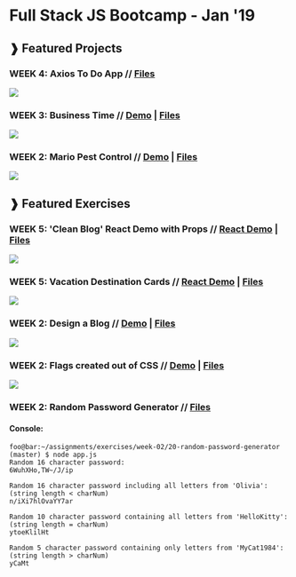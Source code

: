 # Full Stack JS Bootcamp - Jan '19
## &#10097; Featured Projects

### WEEK 4: Axios To Do App // <a href="https://github.com/yummywakame/V-School-Assignments/tree/master/projects/week-04/axios-to-do-project">Files</a>

<a href="https://github.com/yummywakame/V-School-Assignments/tree/master/projects/week-04/axios-to-do-project"><img src="https://github.com/yummywakame/V-School-Assignments/blob/master/projects/week-04/axios-to-do-project/screenshot.png"></a>


### WEEK 3: Business Time // <a href="https://htmlpreview.github.io/?https://github.com/yummywakame/V-School-Assignments/blob/master/projects/week-03/business-time/index.html">Demo</a> | <a href="https://github.com/yummywakame/V-School-Assignments/blob/master/projects/week-03/business-time/">Files</a>

<a href="https://htmlpreview.github.io/?https://github.com/yummywakame/V-School-Assignments/blob/master/projects/week-03/business-time/index.html"><img src="https://github.com/yummywakame/V-School-Assignments/blob/master/projects/week-03/business-time/screenshot2.png"></a>


### WEEK 2: Mario Pest Control // <a href="https://htmlpreview.github.io/?https://github.com/yummywakame/V-School-Assignments/blob/master/projects/week-02/mario-pest-control/index.html">Demo</a> | <a href="https://github.com/yummywakame/V-School-Assignments/tree/master/projects/week-02/mario-pest-control">Files</a>

<a href="https://htmlpreview.github.io/?https://github.com/yummywakame/V-School-Assignments/blob/master/projects/week-02/mario-pest-control/index.html"><img src="https://raw.githubusercontent.com/yummywakame/V-School-Assignments/master/projects/week-02/mario-pest-control/screenshot.png"></a>



## &#10097; Featured Exercises
### WEEK 5: 'Clean Blog' React Demo with Props // <a href="https://yw-clean-blog-react.surge.sh/">React Demo</a> | <a href="https://github.com/yummywakame/V-School-Assignments/blob/master/exercises/week-05/07-blog-props/README.md">Files</a>

<img src="https://github.com/yummywakame/V-School-Assignments/raw/master/exercises/week-05/07-blog-props/screenshot.png">


### WEEK 5: Vacation Destination Cards // <a href="https://yw-react-vacation-spots.surge.sh/">React Demo</a> | <a href="https://github.com/yummywakame/V-School-Assignments/tree/master/exercises/week-05/06-vacation-spots-using-props-and-map">Files</a>

<img src="https://github.com/yummywakame/V-School-Assignments/raw/master/exercises/week-05/06-vacation-spots-using-props-and-map/screenshot.png">


### WEEK 2: Design a Blog // <a href="http://htmlpreview.github.com/?https://github.com/yummywakame/V-School-Assignments/blob/master/exercises/week-02/07-design-a-blog/index.html">Demo</a> | <a href="https://github.com/yummywakame/V-School-Assignments/tree/master/exercises/week-02/07-design-a-blog">Files</a>

<a href="http://htmlpreview.github.com/?https://github.com/yummywakame/V-School-Assignments/blob/master/exercises/week-02/07-design-a-blog/index.html"><img src="https://raw.githubusercontent.com/yummywakame/V-School-Assignments/master/exercises/week-02/07-design-a-blog/screenshot.png"></a>
  
  
### WEEK 2: Flags created out of CSS // <a href="https://htmlpreview.github.io/?https://github.com/yummywakame/V-School-Assignments/blob/master/exercises/week-02/08-css-flags/index.html">Demo</a> | <a href="https://github.com/yummywakame/V-School-Assignments/tree/master/exercises/week-02/08-css-flags">Files</a>

<a href="https://htmlpreview.github.io/?https://github.com/yummywakame/V-School-Assignments/blob/master/exercises/week-02/08-css-flags/index.html"><img src="https://raw.githubusercontent.com/yummywakame/V-School-Assignments/master/exercises/week-02/08-css-flags/screenshot.png"></a>


### WEEK 2: Random Password Generator // <a href="https://github.com/yummywakame/V-School-Assignments/tree/master/exercises/week-02/20-random-password-generator">Files</a>

#### Console:
```console
foo@bar:~/assignments/exercises/week-02/20-random-password-generator (master) $ node app.js
Random 16 character password:
6WuhXHo,TW~/J/ip

Random 16 character password including all letters from 'Olivia':
(string length < charNum)
n/iXi7hlOvaYY7ar

Random 10 character password containing all letters from 'HelloKitty':
(string length = charNum)
ytoeKlilHt

Random 5 character password containing only letters from 'MyCat1984':
(string length > charNum)
yCaMt
```

